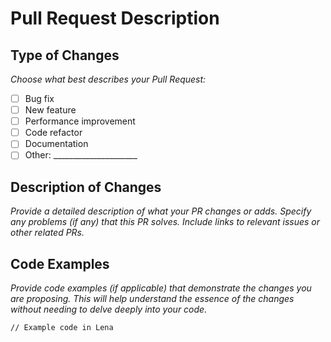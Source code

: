 # Pull Request Description

## Type of Changes

_Choose what best describes your Pull Request:_

- [ ] Bug fix
- [ ] New feature
- [ ] Performance improvement
- [ ] Code refactor
- [ ] Documentation
- [ ] Other: _____________________

## Description of Changes

_Provide a detailed description of what your PR changes or adds. Specify any problems (if any) that this PR solves. Include links to relevant issues or other related PRs._

## Code Examples

_Provide code examples (if applicable) that demonstrate the changes you are proposing. This will help understand the essence of the changes without needing to delve deeply into your code._

```lena
// Example code in Lena
